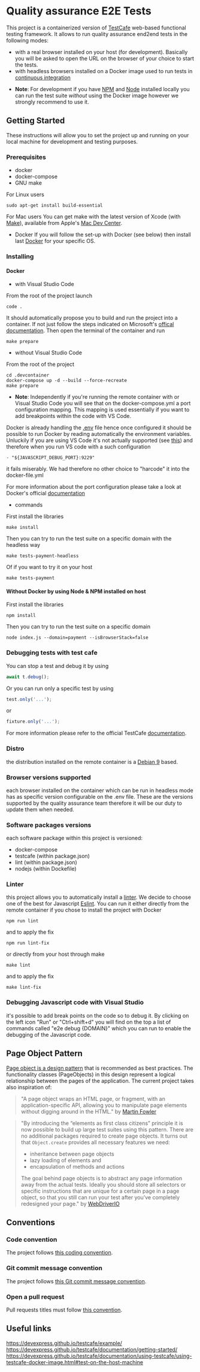 # Quality assurance E2E Tests

This project is a containerized version of [TestCafe](https://devexpress.github.io/testcafe/documentation/test-api/test-code-structure.html) web-based functional testing framework. It allows to run quality assurance end2end tests in the following modes:
- with a real browser installed on your host (for development). Basically you will be asked to open the URL on the browser of your choice to start the tests.
- with headless browsers installed on a Docker image used to run tests in [continuous integration](https://en.wikipedia.org/wiki/Continuous_integration#Run_tests_in_CI)


* __Note__: 
For development if you have [NPM](https://www.npmjs.com) and [Node](https://nodejs.org/en/) installed locally you can run the test suite _without_ using the Docker image however we strongly recommend to use it.

## Getting Started

These instructions will allow you to set the project up and running on your local machine for development and testing purposes.

### Prerequisites

- docker
- docker-compose
- GNU make

For Linux users
```shell
sudo apt-get install build-essential
```

For Mac users
You can get make with the latest version of Xcode (with [Make](https://www.gnu.org/software/make/manual/make.html)), available from Apple's [Mac Dev Center](http://developer.apple.com/mac/).

- Docker
If you will follow the set-up with Docker (see below) then install last [Docker](https://www.docker.com/community-edition) for your specific OS.

### Installing

#### Docker

- with Visual Studio Code

From the root of the project launch
```shell
code .
```

It should automatically propose you to build and run the project into a container.
If not just follow the steps indicated on Microsoft's [offical documentation](https://code.visualstudio.com/docs/remote/containers).
Then open the terminal of the container and run
```shell
make prepare
```

- without Visual Studio Code

From the root of the project
```shell
cd .devcontainer
docker-compose up -d --build --force-recreate
make prepare
```

* __Note__: 
Independently if you're running the remote container with or Visual Studio Code you will see that on the
docker-compose.yml a port configuration mapping. This mapping is used essentially if you want to
add breakpoints within the code with VS Code. 

Docker is already handling the [.env](https://docs.docker.com/compose/environment-variables/#the-env-file) file hence once configured it should be possible to run Docker by reading automatically the environment variables. Unluckily if you are using VS Code it's not actually supported (see [this](https://github.com/microsoft/vscode-remote-release/issues/222)) and therefore when you run VS code with a such configuration
```shell
- "${JAVASCRIPT_DEBUG_PORT}:9229"
```
it fails miserably. We had therefore no other choice to "harcode" it into the docker-file.yml

For more information about the port configuration please take a look at Docker's official
[documentation](https://docs.docker.com/compose/compose-file/#ports)

- commands

First install the libraries
```shell
make install
```

Then you can try to run the test suite on a specific domain with the headless way
```shell
make tests-payment-headless
```

Of if you want to try it on your host
```shell
make tests-payment
```

#### Without Docker by using Node & NPM installed on host

First install the libraries
```shell
npm install
```

Then you can try to run the test suite on a specific domain
```shell
node index.js --domain=payment --isBrowserStack=false
```

### Debugging tests with test cafe

You can stop a test and debug it by using 
```javascript
await t.debug();
```

Or you can run only a specific test by using 
```javascript
test.only('...');
```
or
```javascript
fixture.only('...');
```

For more information please refer to the official TestCafe [documentation](https://devexpress.github.io/testcafe/documentation/guides/basic-guides/debug.html).

### Distro
the distribution installed on the remote container is a [Debian 9](https://www.debian.org/releases/stretch/index.en.html) based.

### Browser versions supported

each browser installed on the container which can be run in headless mode has as specific version configurable on the .env file.
These are the versions supported by the quality assurance team therefore it will be our duty to update them when needed.

### Software packages versions

each software package within this project is versioned:
- docker-compose
- testcafe (within package.json)
- lint (within package.json)
- nodejs (within Dockefile)

### Linter
this project allows you to automatically install a [linter](https://en.wikipedia.org/wiki/Lint_(software)). We decide to choose 
one of the best for Javascript [Eslint](https://eslint.org/docs/user-guide).
You can run it either directly from the remote container if you chose to install the project with Docker
```shell
npm run lint
```

and to apply the fix
```shell
npm run lint-fix
```

or directly from your host through make
```shell
make lint
```

and to apply the fix
```shell
make lint-fix
```

### Debugging Javascript code with Visual Studio
it's possible to add break points on the code so to debug it.
By clicking on the left icon "Run" or "Ctrl+shift+d" you will find on the top a list of commands
called "e2e debug {DOMAIN}" which you can run to enable the debugging of the Javascript code.


## Page Object Pattern
[Page object is a design pattern](https://www.selenium.dev/documentation/en/guidelines_and_recommendations/page_object_models/) that is recommended as best practices. The functionality classes (PageObjects) in this design represent a logical relationship between the pages of the application. The current project takes also inspiration of: 

> "A page object wraps an HTML page, or fragment, with an application-specific API, allowing you to manipulate page elements without digging around in the HTML." by [Martin Fowler](http://martinfowler.com/bliki/PageObject.html)

> "By introducing the “elements as first class citizens” principle it is now possible to build up large test suites using this pattern. There are no additional packages required to create page objects. It turns out that ```Object.create``` provides all necessary features we need:
>
> * inheritance between page objects
> * lazy loading of elements and
> * encapsulation of methods and actions
>
> The goal behind page objects is to abstract any page information away from the actual tests. Ideally you should store all selectors or specific instructions that are unique for a certain page in a page object, so that you still can run your test after you’ve completely redesigned your page." by [WebDriverIO](http://webdriver.io/guide/testrunner/pageobjects.html)


## Conventions

### Code convention

The project follows [this coding convention](https://musement.atlassian.net/wiki/spaces/TEC/pages/1145864255/Musement+coding+conventions).

### Git commit message convention

The project follows [this Git commit message convention](https://musement.atlassian.net/wiki/spaces/TEC/pages/932872196/Write+a+Git+commit+message).

### Open a pull request

Pull requests titles must follow [this convention](https://musement.atlassian.net/wiki/spaces/TEC/pages/1035108357/Open+a+pull+request).

## Useful links
https://devexpress.github.io/testcafe/example/
https://devexpress.github.io/testcafe/documentation/getting-started/
https://devexpress.github.io/testcafe/documentation/using-testcafe/using-testcafe-docker-image.html#test-on-the-host-machine
